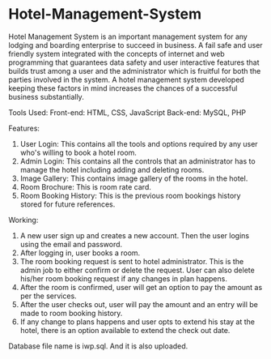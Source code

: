 # Hotel-Management-System

Hotel Management System is an important management system for any lodging and boarding enterprise to succeed in business. A fail safe and user friendly system integrated with the concepts of internet and web programming that guarantees data safety and user interactive features that builds trust among a user and the administrator which is fruitful for both the parties involved in the system. A hotel management system developed keeping these factors in mind increases the chances of a successful business substantially. 

Tools Used:
Front-end: HTML, CSS, JavaScript
Back-end: MySQL, PHP


Features:
1. User Login: This contains all the tools and options required by any user who's willing to book a hotel room.
2. Admin Login: This contains all the controls that an administrator has to manage the hotel including adding and deleting rooms.
3. Image Gallery: This contains image gallery of the rooms in the hotel.
4. Room Brochure: This is room rate card.
5. Room Booking History: This is the previous room bookings history stored for future references.

Working:
1. A new user sign up and creates a new account. Then the user logins using the email and password.
2. After logging in, user books a room.
3. The room booking request is sent to hotel administrator. This is the admin job to either confirm or delete the request. User can also delete his/her room booking request if any changes in plan happens.
4. After the room is confirmed, user will get an option to pay the amount as per the services. 
5. After the user checks out, user will pay the amount and an entry will be made to room booking history.
6. If any change to plans happens and user opts to extend his stay at the hotel, there is an option available to extend the check out date.

Database file name is iwp.sql. And it is also uploaded.
